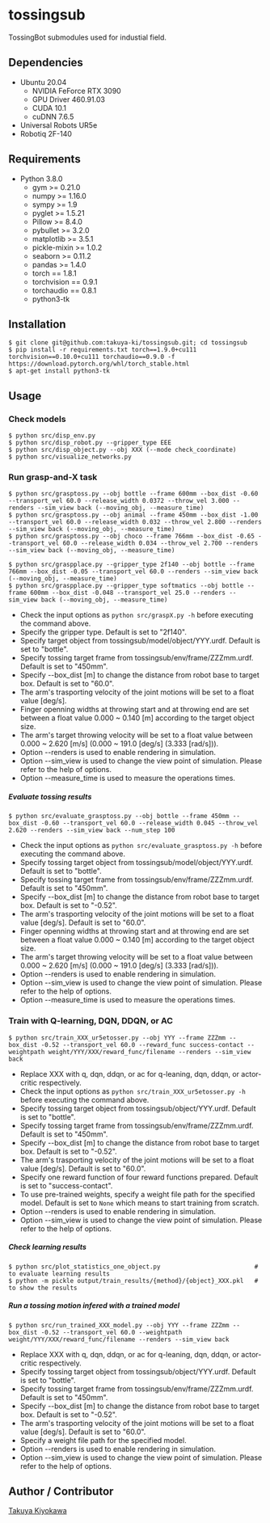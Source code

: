 # tossingsub

TossingBot submodules used for industial field.

## Dependencies

- Ubuntu 20.04 
  - NVIDIA FeForce RTX 3090
  - GPU Driver 460.91.03
  - CUDA 10.1
  - cuDNN 7.6.5
- Universal Robots UR5e
- Robotiq 2F-140

## Requirements

- Python 3.8.0
  - gym >= 0.21.0
  - numpy >= 1.16.0
  - sympy >= 1.9
  - pyglet >= 1.5.21
  - Pillow >= 8.4.0
  - pybullet >= 3.2.0
  - matplotlib >= 3.5.1
  - pickle-mixin >= 1.0.2
  - seaborn >= 0.11.2
  - pandas >= 1.4.0
  - torch == 1.8.1
  - torchvision == 0.9.1
  - torchaudio == 0.8.1
  - python3-tk

## Installation

    $ git clone git@github.com:takuya-ki/tossingsub.git; cd tossingsub
    $ pip install -r requirements.txt torch==1.9.0+cu111 torchvision==0.10.0+cu111 torchaudio==0.9.0 -f https://download.pytorch.org/whl/torch_stable.html
    $ apt-get install python3-tk

## Usage

### Check models

    $ python src/disp_env.py
    $ python src/disp_robot.py --gripper_type EEE
    $ python src/disp_object.py --obj XXX (--mode check_coordinate)
    $ python src/visualize_networks.py

### Run grasp-and-X task

    $ python src/grasptoss.py --obj bottle --frame 600mm --box_dist -0.60 --transport_vel 60.0 --release_width 0.0372 --throw_vel 3.000 --renders --sim_view back (--moving_obj, --measure_time)
    $ python src/grasptoss.py --obj animal --frame 450mm --box_dist -1.00 --transport_vel 60.0 --release_width 0.032 --throw_vel 2.800 --renders --sim_view back (--moving_obj, --measure_time)
    $ python src/grasptoss.py --obj choco --frame 766mm --box_dist -0.65 --transport_vel 60.0 --release_width 0.034 --throw_vel 2.700 --renders --sim_view back (--moving_obj, --measure_time)

    $ python src/graspplace.py --gripper_type 2f140 --obj bottle --frame 766mm --box_dist -0.05 --transport_vel 60.0 --renders --sim_view back (--moving_obj, --measure_time)
    $ python src/graspplace.py --gripper_type softmatics --obj bottle --frame 600mm --box_dist -0.048 --transport_vel 25.0 --renders --sim_view back (--moving_obj, --measure_time)

  - Check the input options as `python src/graspX.py -h` before executing the command above.
  - Specify the gripper type. Default is set to "2f140".
  - Specify target object from tossingsub/model/object/YYY.urdf. Default is set to "bottle".
  - Specify tossing target frame from tossingsub/env/frame/ZZZmm.urdf. Default is set to "450mm".
  - Specify --box_dist [m] to change the distance from robot base to target box. Default is set to "60.0".
  - The arm's trasporting velocity of the joint motions will be set to a float value [deg/s].
  - Finger openning widths at throwing start and at throwing end are set between a float value 0.000 ~ 0.140 [m] according to the target object size.
  - The arm's target throwing velocity will be set to a float value between 0.000 ~ 2.620 [m/s] (0.000 ~ 191.0 [deg/s] (3.333 [rad/s])).
  - Option --renders is used to enable rendering in simulation.
  - Option --sim_view is used to change the view point of simulation. Please refer to the help of options.  
  - Option --measure_time is used to measure the operations times.

##### Evaluate tossing results

    $ python src/evaluate_grasptoss.py --obj bottle --frame 450mm --box_dist -0.60 --transport_vel 60.0 --release_width 0.045 --throw_vel 2.620 --renders --sim_view back --num_step 100

  - Check the input options as `python src/evaluate_grasptoss.py -h` before executing the command above.
  - Specify tossing target object from tossingsub/model/object/YYY.urdf. Default is set to "bottle".
  - Specify tossing target frame from tossingsub/env/frame/ZZZmm.urdf. Default is set to "450mm".
  - Specify --box_dist [m] to change the distance from robot base to target box. Default is set to "-0.52".
  - The arm's trasporting velocity of the joint motions will be set to a float value [deg/s]. Default is set to "60.0".
  - Finger openning widths at throwing start and at throwing end are set between a float value 0.000 ~ 0.140 [m] according to the target object size.
  - The arm's target throwing velocity will be set to a float value between 0.000 ~ 2.620 [m/s] (0.000 ~ 191.0 [deg/s] (3.333 [rad/s])).
  - Option --renders is used to enable rendering in simulation.
  - Option --sim_view is used to change the view point of simulation. Please refer to the help of options.  
  - Option --measure_time is used to measure the operations times.

### Train with Q-learning, DQN, DDQN, or AC

    $ python src/train_XXX_ur5etosser.py --obj YYY --frame ZZZmm --box_dist -0.52 --transport_vel 60.0 --reward_func success-contact --weightpath weight/YYY/XXX/reward_func/filename --renders --sim_view back

  - Replace XXX with q, dqn, ddqn, or ac for q-leaning, dqn, ddqn, or actor-critic respectively.
  - Check the input options as `python src/train_XXX_ur5etosser.py -h` before executing the command above.
  - Specify tossing target object from tossingsub/object/YYY.urdf. Default is set to "bottle".
  - Specify tossing target frame from tossingsub/env/frame/ZZZmm.urdf. Default is set to "450mm".
  - Specify --box_dist [m] to change the distance from robot base to target box. Default is set to "-0.52".
  - The arm's trasporting velocity of the joint motions will be set to a float value [deg/s]. Default is set to "60.0".
  - Specify one reward function of four reward functions prepared. Default is set to "success-contact".
  - To use pre-trained weights, specify a weight file path for the specified model. Default is set to `None` which means to start training from scratch.
  - Option --renders is used to enable rendering in simulation.
  - Option --sim_view is used to change the view point of simulation. Please refer to the help of options.  

##### Check learning results

    $ python src/plot_statistics_one_object.py                          # to evaluate learning results  
    $ python -m pickle output/train_results/{method}/{object}_XXX.pkl   # to show the results  

##### Run a tossing motion infered with a trained model

    $ python src/run_trained_XXX_model.py --obj YYY --frame ZZZmm --box_dist -0.52 --transport_vel 60.0 --weightpath weight/YYY/XXX/reward_func/filename --renders --sim_view back

  - Replace XXX with q, dqn, ddqn, or ac for q-leaning, dqn, ddqn, or actor-critic respectively.
  - Specify tossing target object from tossingsub/object/YYY.urdf. Default is set to "bottle".
  - Specify tossing target frame from tossingsub/env/frame/ZZZmm.urdf. Default is set to "450mm".
  - Specify --box_dist [m] to change the distance from robot base to target box. Default is set to "-0.52".
  - The arm's trasporting velocity of the joint motions will be set to a float value [deg/s]. Default is set to "60.0".
  - Specify a weight file path for the specified model.
  - Option --renders is used to enable rendering in simulation.
  - Option --sim_view is used to change the view point of simulation. Please refer to the help of options.  

## Author / Contributor

[Takuya Kiyokawa](https://takuya-ki.github.io/)  
